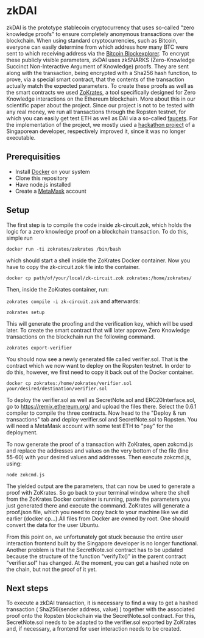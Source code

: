 # zkDAI

zkDAI is the prototype stablecoin cryptocurrency that uses so-called "zero knowledge proofs" to ensure completely anonymous transactions over the blockchain. When using standard cryptocurrencies, such as Bitcoin, everyone can easily determine from which address how many BTC were sent to which receiving address via the [Bitcoin Blockexplorer](https://www.blockchain.com/de/explorer). To encrypt these publicly visible parameters, zkDAI uses zkSNARKS (Zero-Knowledge Succinct Non-Interactive Argument of Knowledge) proofs. They are sent along with the transaction, being encrypted with a Sha256 hash function, to prove, via a special smart contract, that the contents of the transaction actually match the expected parameters. To create these proofs as well as the smart contracts we used [ZoKrates](https://zokrates.github.io), a tool specifically designed for Zero Knowledge interactions on the Ethereum blockchain. More about this in our scientific paper about the project. Since our project is not to be tested with any real money, we run all transactions through the Ropsten testnet, for which you can easily get test ETH as well as DAI via a so-called [faucets](https://faucet.ropsten.be/). For the implementation of the project, we mostly used a [hackathon project](https://github.com/atvanguard/ethsingapore-zk-dai) of a Singaporean developer, respectively improved it, since it was no longer executable.
 

## Prerequisities

- Install [Docker](https://docs.docker.com/get-docker/) on your system 
- Clone this repository
- Have node.js installed
- Create a [MetaMask](https://metamask.io/) account

## Setup

The first step is to compile the code inside zk-circuit.zok, which holds the logic for a zero knowledge proof on a blockchain transaction. To do this, simple run

```docker run -ti zokrates/zokrates /bin/bash```

which should start a shell inside the ZoKrates Docker container. Now you have to copy the zk-circuit.zok file into the container.

```docker cp path/of/your/local/zk-circuit.zok zokrates:/home/zokrates/```

Then, inside the ZoKrates container, run:

```zokrates compile -i zk-circuit.zok``` and afterwards:

```zokrates setup```

This will generate the proofing and the verification key, which will be used later.
To create the smart contract that will later approve Zero Knowledge transactions on the blockchain run the following command.

```zokrates export-verifier```

You should now see a newly generated file called verifier.sol. That is the contract which we now want to deploy on the Ropsten testnet. In order to do this, however, we first need to copy it back out of the Docker container.

```docker cp zokrates:/home/zokrates/verifier.sol your/desired/destination/verifier.sol```

To deploy the verifier.sol as well as SecretNote.sol and ERC20Interface.sol, go to https://remix.ethereum.org/ and upload the files there. Select the 0.6.1 compiler to compile the three contracts. Now head to the "Deploy & run transactions" tab and deploy verifier.sol and SecretNote.sol to Ropsten. You will need a MetaMask account with some test ETH to "pay" for the deployment.

To now generate the proof of a transaction with ZoKrates, open zokcmd.js and replace the addresses and values on the very bottom of the file (line 55-60) with your desired values and addresses. Then execute zokcmd.js, using:

```node zokcmd.js```

The yielded output are the parameters, that can now be used to generate a proof with ZoKrates. So go back to your terminal window where the shell from the ZoKrates Docker container is running, paste the parameters you just generated there and execute the command. ZoKrates will generate a proof.json file, which you need to copy back to your machine like we did earlier (docker cp...).All files from Docker are owned by root. One should convert the data for the user Ubuntu.  



From this point on, we unfortunately got stuck because the entire user interaction frontend built by the Singapore developer is no longer functional. Another problem is that the SecretNote.sol contract has to be updated because the structure of the function "verifyTx()" in the parent contract "verifier.sol" has changed. At the moment, you can get a hashed note on the chain, but not the proof of it yet.

## Next steps

To execute a zkDAI transaction, it is necessary to find a way to get a hashed transaction ( Sha256(sender address, value) ) together with the associated proof onto the Ropsten blockchain via the SecretNote.sol contract. For this, SecretNote.sol needs to be adapted to the verifier.sol exported by ZoKrates and, if necessary, a frontend for user interaction needs to be created.    
